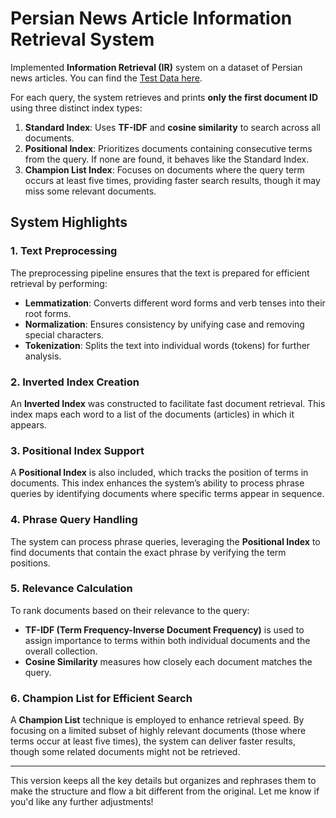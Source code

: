 # Persian News Article Information Retrieval System

Implemented **Information Retrieval (IR)** system on a dataset of Persian news articles. You can find the [Test Data here](https://github.com/SahandNoey/Information-Retrieval-Course-Project/blob/master/IR_data_news_5k%202.json).

For each query, the system retrieves and prints **only the first document ID** using three distinct index types:

1. **Standard Index**: Uses **TF-IDF** and **cosine similarity** to search across all documents.
2. **Positional Index**: Prioritizes documents containing consecutive terms from the query. If none are found, it behaves like the Standard Index.
3. **Champion List Index**: Focuses on documents where the query term occurs at least five times, providing faster search results, though it may miss some relevant documents.

## System Highlights

### 1. Text Preprocessing
The preprocessing pipeline ensures that the text is prepared for efficient retrieval by performing:
- **Lemmatization**: Converts different word forms and verb tenses into their root forms.
- **Normalization**: Ensures consistency by unifying case and removing special characters.
- **Tokenization**: Splits the text into individual words (tokens) for further analysis.

### 2. Inverted Index Creation
An **Inverted Index** was constructed to facilitate fast document retrieval. This index maps each word to a list of the documents (articles) in which it appears.

### 3. Positional Index Support
A **Positional Index** is also included, which tracks the position of terms in documents. This index enhances the system’s ability to process phrase queries by identifying documents where specific terms appear in sequence.

### 4. Phrase Query Handling
The system can process phrase queries, leveraging the **Positional Index** to find documents that contain the exact phrase by verifying the term positions.

### 5. Relevance Calculation
To rank documents based on their relevance to the query:
- **TF-IDF (Term Frequency-Inverse Document Frequency)** is used to assign importance to terms within both individual documents and the overall collection.
- **Cosine Similarity** measures how closely each document matches the query.

### 6. Champion List for Efficient Search
A **Champion List** technique is employed to enhance retrieval speed. By focusing on a limited subset of highly relevant documents (those where terms occur at least five times), the system can deliver faster results, though some related documents might not be retrieved.

---

This version keeps all the key details but organizes and rephrases them to make the structure and flow a bit different from the original. Let me know if you'd like any further adjustments!
